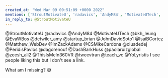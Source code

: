 ```yaml
---
created_at: "Wed Mar 09 00:51:09 +0000 2022"
mentions: ['StroutMotivateU', 'radavics', 'AndyM84', 'MotivateUTech', 'bkh_leung', 'EvaWBos', 'detwiler_amy', 'startup_brian', 'JohnDavidSoto1', 'Matthew_WebDev', 'CSMikeCardona', 'oluadedej', 'PeridisPavlos', 'dagorenouf', 'DashBarkHuss', 'paolaruizglobal', 'zeesh_ali2', 'ThisIsMeIn360VR', 'tweevtran', 'teach_vc']
in_reply_to: @StroutMotivateU
---
```


@StroutMotivateU @radavics @AndyM84 @MotivateUTech @bkh_leung @EvaWBos @detwiler_amy @startup_brian @JohnDavidSoto1 @IsaiBCortez @Matthew_WebDev @ImZackAdams @CSMikeCardona @oluadedej @PeridisPavlos @dagorenouf @DashBarkHuss @paolaruizglobal @zeesh_ali2 @ThisIsMeIn360VR @tweevtran @teach_vc @YoLyristis I see people liking this but I don't see a link.

What am I missing? 😅